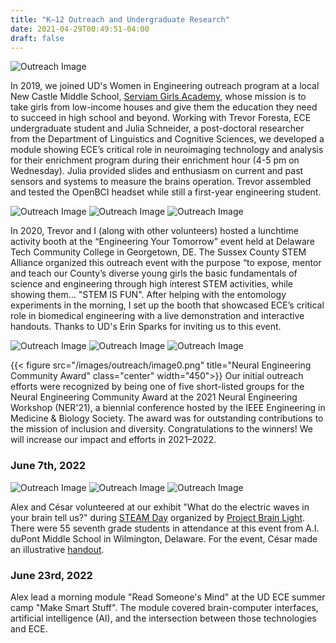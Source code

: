 ```yaml
---
title: "K–12 Outreach and Undergraduate Research"
date: 2021-04-29T00:49:51-04:00
draft: false
---
```

![Outreach Image](/images/outreach/image4.jpg)

In 2019, we joined UD's Women in Engineering outreach program at a local New Castle Middle School, [Serviam Girls Academy](https://serviamgirlsacademy.org/), whose mission is to take girls from low-income houses and give them the education they need to succeed in high school and beyond. Working with Trevor Foresta, ECE undergraduate student and Julia Schneider, a post-doctoral researcher  from the Department of Linguistics and Cognitive Sciences, we developed a module showing ECE’s critical role in neuroimaging technology and analysis for their enrichment program during their enrichment hour (4-5 pm on Wednesday). Julia provided slides and enthusiasm on current and past sensors and systems to measure the brains operation. Trevor assembled and tested the OpenBCI headset while still a first-year engineering student.

![Outreach Image](/images/outreach/image8.jpg)
![Outreach Image](/images/outreach/image5.jpg)
![Outreach Image](/images/outreach/image7.jpg)

In 2020, Trevor and I (along with other volunteers) hosted a lunchtime activity booth at the “Engineering Your Tomorrow” event held at Delaware Tech Community College in Georgetown, DE.  The Sussex County STEM Alliance organized this outreach event with the purpose “to expose, mentor and teach our County’s diverse young girls the basic fundamentals of science and engineering through high interest STEM activities, while showing them... "STEM IS FUN".  After helping with the entomology experiments in the morning, I set up the booth that showcased ECE’s critical role in biomedical engineering with a live demonstration and interactive handouts. Thanks to UD's Erin Sparks for inviting us to this event. 

![Outreach Image](/images/outreach/image1.jpg)
![Outreach Image](/images/outreach/image3.jpg)
![Outreach Image](/images/outreach/image6.jpg)

{{< figure src="/images/outreach/image0.png" title="Neural Engineering Community Award" class="center" width="450">}}
Our initial outreach efforts were recognized by being one of five short-listed groups for the Neural Engineering Community Award at the 2021 Neural Engineering Workshop (NER'21), a biennial conference hosted by the IEEE Engineering in Medicine & Biology Society. The award was for outstanding contributions to the mission of inclusion and diversity. Congratulations to the winners! We will increase our impact and efforts in 2021–2022.


### June 7th, 2022
 
![Outreach Image](/images/outreach/image11.jpg)
![Outreach Image](/images/outreach/image9.jpg)
![Outreach Image](/images/outreach/image10.jpg)

Alex and César volunteered at our exhibit "What do the electric waves in your brain tell us?" during [STEAM Day](https://www.udel.edu/udaily/2022/july/neuroscience-outreach-k12-underrepresented-students/) organized by [Project Brain Light](https://www.projectbrainlight.org/). There were 55 seventh grade students in attendance at this event from A.I. duPont Middle School in Wilmington, Delaware. For the event, César made an illustrative [handout](/other/electric_brain_pamphlet.pdf).


### June 23rd, 2022
Alex lead a morning module "Read Someone's Mind" at the UD ECE summer camp "Make Smart Stuff". The module covered brain-computer interfaces, artificial intelligence (AI), and the intersection between those technologies and ECE. 

